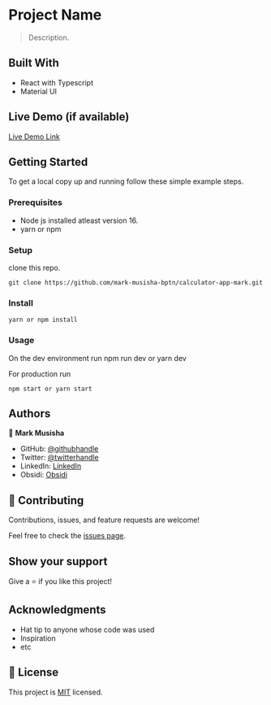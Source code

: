 # Project Name

> Description.


## Built With

- React with Typescript
- Material UI

## Live Demo (if available)

[Live Demo Link](https://mark-math.herokuapp.com)


## Getting Started


To get a local copy up and running follow these simple example steps.

### Prerequisites
- Node js installed atleast version 16.
- yarn or npm

### Setup
clone this repo.

    git clone https://github.com/mark-musisha-bptn/calculator-app-mark.git

### Install
    yarn or npm install

### Usage
On the dev environment run
    npm run dev or yarn dev

For production run
    
    npm start or yarn start



## Authors

👤 **Mark Musisha**

- GitHub: [@githubhandle](https://github.com/mark-musisha-bptn)
- Twitter: [@twitterhandle](https://twitter.com/markmusisha)
- LinkedIn: [LinkedIn](https://linkedin.com/in/mark-musisha)
- Obsidi: [Obsidi](https://linkprotect.cudasvc.com/url?a=https%3a%2f%2fapp.obsidi.com%2fprofile%2f947a128c-5c40-4395-acb0-cc5e9eae9960%3fconnect%3dtrue&c=E,1,uWRiPKsJlnboJ-BxQ1ru2Ns9jeFf1i0b7dQ68Hab3v91VzQ585CRD9fLtUE7B0QR5HE7LPqnrKnMgSjL5zG_BnpumehOVN3NhOdWr1gCCR4tG-OcbOmwBg,,&typo=1)


## 🤝 Contributing

Contributions, issues, and feature requests are welcome!

Feel free to check the [issues page](../../issues/).

## Show your support

Give a ⭐️ if you like this project!

## Acknowledgments

- Hat tip to anyone whose code was used
- Inspiration
- etc

## 📝 License

This project is [MIT](./MIT.md) licensed.


